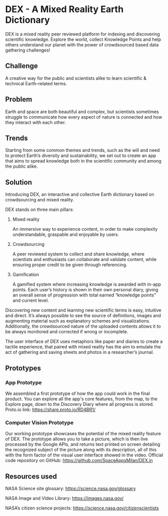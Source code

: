 # DEX - A Mixed Reality Earth Dictionary

DEX is a mixed reality peer reviewed platform for indexing and discovering scientific knowledge. Explore the world, collect Knowledge Points and help others understand our planet with the power of crowdsourced based data gathering challenges!

## Challenge

A creative way for the public and scientists alike to learn scientific & technical Earth-related terms.

## Problem

Earth and space are both beautiful and complex, but scientists sometimes struggle to communicate how every aspect of nature is connected and how they interact with each other.

## Trends

Starting from some common themes and trends, such as the will and need to protect Earth’s diversity and sustainability, we set out to create an app that aims to spread knowledge both in the scientific community and among the public alike.

## Solution

Introducing DEX, an interactive and collective Earth dictionary based on crowdsourcing and mixed reality.

DEX stands on three main pillars:

1. Mixed reality

    An immersive way to experience content, in order to make complexity understandable, graspable and enjoyable by users.

2. Crowdsourcing

    A peer reviewed system to collect and share knowledge, where scientists and enthusiasts can collaborate and validate content, while ensuring proper credit to be given through referencing.

3. Gamification

    A gamified system where increasing knowledge is awarded with in-app points. Each user’s history is shown in their own personal diary, giving an overall sense of progression with total earned “knowledge points” and current level.

Discovering new content and learning new scientific terms is easy, intuitive and direct. It’s always possible to see the source of definitions, images and augmenting material such as explanatory schemes and visualizations. Additionally, the crowdsourced nature of the uploaded contents allows it to be always monitored and corrected if wrong or incomplete.

The user interface of DEX uses metaphors like paper and diaries to create a tactile experience, that paired with mixed reality has the aim to emulate the act of gathering and saving sheets and photos in a researcher’s journal.

## Prototypes

### App Prototype

We assembled a first prototype of how the app could work in the final product. You can explore all the app's core features, from the map, to the Explore page, down to the Discovery Diary where all progress is stored. Proto.io link: https://share.proto.io/RD4BR1/

### Computer Vision Prototype

Our working prototype showcases the potential of the mixed reality feature of DEX. The prototype allows you to take a picture, which is then live processed by the Google APIs, and returns text printed on screen detailing the recognized subject of the picture along with its description, all of this with the form factor of the visual user interface showed in the video. Official code repository on GitHub: https://github.com/SpaceAppsMilan/DEX.in

## Resources used

NASA Science site glossary: https://science.nasa.gov/glossary

NASA Image and Video Library: https://images.nasa.gov/

NASA’s citizen science projects: https://science.nasa.gov/citizenscientists

